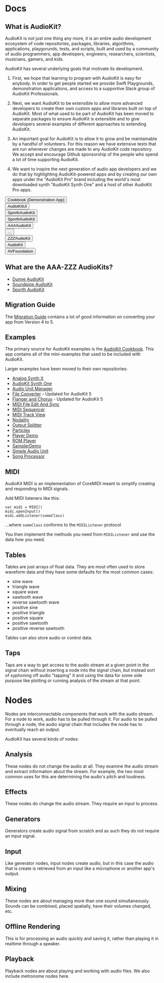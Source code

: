 # Docs 

## What is AudioKit?

AudioKit is not just one thing any more, it is an entire audio development ecosystem of code repositories, packages, libraries, algorithms, applications, playgorunds, tests, and scripts, built and used by a community of audio programmers, app developers, engineers, researchers, scientists, musicians, gamers, and kids.

AudioKit has several underlying goals that motivate its development.

1. First, we hope that learning to program with AudioKit is easy for anybody. In order to get people started we provide Swift Playgrounds, demonstration applications, and access to a supportive Slack group of AudioKit Professionals.

2. Next, we want AudioKit to be extensible to allow more advanced developers to create their own custom apps and libraries built on top of AudioKit. Most of what used to be part of AudioKit has been moved to separate packages to ensure AudioKit is extensible and to give developers several examples of different approaches to extending AudioKit.

3. An important goal for AudioKit is to allow it to grow and be maintainable by a handful of volunteers. For this reason we have extensive tests that are run whenever changes are made to any AudioKit code repository. We accept and encourage Github sponsorship of the people who spend a lot of time supporting AudioKit.

4. We want to inspire the next generation of audio app developers and we do that by highlighting AudioKit-powered apps and by creating our own apps under the "AudioKit Pro" brand including the world's most downloaded synth "AudioKit Synth One" and a host of other AudioKit Pro apps.

<link rel="stylesheet" href="https://cdnjs.cloudflare.com/ajax/libs/tailwindcss/1.4.6/tailwind.min.css" />

<div class="w-full">
    <div class="flex px-2">
        <div class="w-full">
            <button class="bg-orange-500 px-4 py-2 text-black font-bold rounded-full border-2 border-gray-400 hover:bg-orange-700 w-full">Cookbook (Demonstration App)</button>
        </div>
    </div>
    <div class="flex pz-2">
        <div class="p-2">
            <button class="bg-orange-500 px-4 py-10 text-black font-bold rounded-lg hover:bg-orange-700 border-2">AudioKitUI</button>
        </div>
        <div class="w-full p-2">
            <div class="p-1">
                <button class="bg-gray-500 px-4 py-2 text-black font-bold rounded-lg border-2 border-gray-400 hover:bg-gray-600 w-full h-full">SporthAudioKit</button>
            </div>
            <div class="p-1">
                <button class="bg-gray-500 px-4 py-2 text-black font-bold rounded-lg border-2 border-gray-400 hover:bg-gray-600 w-full h-full">SporthAudioKit</button>
            </div>
        </div>
        <div class="p-2">
            <button class="bg-gray-500 px-4 py-10 text-black font-bold rounded-lg hover:bg-gray-600 border-2"><i>AAA</i>AudioKit</button>
        </div>
        <div class="p-2">
            <button class="px-4 py-10 text-white font-bold">&hellip;</button></div>
        <div class="p-2">
            <button class="bg-gray-500 px-4 py-10 text-black font-bold rounded-lg hover:bg-gray-600 border-2"><i>ZZZ</i>AudioKit</button>
        </div>
    </div>
    <div class="flex p-2">
        <div class="w-full">
            <button class="bg-gray-500 px-4 py-2 text-black font-bold rounded-lg border-2 border-gray-400 hover:bg-gray-600 w-full h-full">AudioKit</button>
        </div>
    </div>
    <div class="flex p-2">
        <div class="w-full">
            <button class="bg-gray-500 px-4 py-2 text-black font-bold rounded-lg border w-full">AVFoundation</button>
        </div>
    </div>
</div>

## What are the AAA-ZZZ AudioKits? 

* [Dunne AudioKit](/DunneAudioKit/)
* [Soundpipe AudioKit](/SoundpipeAudioKit/)
* [Sporth AudioKit](/SporthAudioKit/)

## Migration Guide

The [Migration Guide](MigrationGuide-4.x-to-5.0.md) contains a lot of good information on converting your app from Version 4 to 5.

## Examples

The primary source for AudioKit examples is the [AudioKit Cookbook](https://github.com/AudioKit/Cookbook). This app contains all of the mini-examples that used to be included with AudioKit.

Larger examples have been moved to their own repositories:

* [Analog Synth X](https://github.com/AudioKit/AnalogSynthX)
* [AudioKit Synth One](https://github.com/AudioKit/AudioKitSynthOne)
* [Audio Unit Manager](https://github.com/AudioKit/AudioUnitManager)
* [File Converter](https://github.com/AudioKit/FileConverter) - Updated for AudioKit 5
* [Flanger and Chorus](https://github.com/AudioKit/FlangerAndChorus) - Updated for AudioKit 5
* [MIDI File Edit And Sync](https://github.com/AudioKit/MIDIFileEditAndSync)
* [MIDI Sequencer](https://github.com/AudioKit/MIDISequencer)
* [MIDI Track View](https://github.com/AudioKit/MIDITrackView)
* [Nodality](https://github.com/AudioKit/Nodality)
* [Output Splitter](https://github.com/AudioKit/OutputSplitter)
* [Particles](http://github.com/AudioKit/Particles/)
* [Player Demo](https://github.com/AudioKit/PlayerDemo)
* [ROM Player](https://github.com/AudioKit/ROMPlayer)
* [SamplerDemo](http://github.com/AudioKit/SamplerDemo/)
* [Simple Audio Unit](https://github.com/AudioKit/SimpleAudioUnit)
* [Song Processor](http://github.com/AudioKit/SongProcessor)

## MIDI

AudioKit MIDI is an implementation of CoreMIDI meant to simplify creating and responding to MIDI signals. 

Add MIDI listeners like this:
 ```
var midi = MIDI()
midi.openInput()
midi.addListener(someClass)
 ```
 ...where `someClass` conforms to the `MIDIListener` protocol

You then implement the methods you need from `MIDIListener` and use the data how you need.


## Tables

Tables are just arrays of float data. They are most often used to store waveform data and they have some defaults for the most common cases:

* sine wave
* triangle wave
* square wave
* sawtooth wave
* reverse sawtooth wave
* positive sine
* positive triangle
* positive square
* positive sawtooth
* positive reverse sawtooth

Tables can also store audio or control data.

## Taps

Taps are a way to get access to the audio stream at a given point in the signal chain without 
inserting a node into the signal chain, but instead sort of syphoning off audio "tapping" it and using
the data for some side purpose like plotting or running analysis of the stream at that point.

# Nodes

Nodes are interconnectable components that work with the audio stream. For a node to work, audio has to be pulled through it. For audio to be pulled through a node, the audio signal chain that includes the node has to eventually reach an output. 

AudioKit has several kinds of nodes:

## Analysis 

These nodes do not change the audio at all.  They examine the audio stream and extract information about the stream.  For example, the two most common uses for this are determining the audio's pitch and loudness.

## Effects

These nodes do change the audio stream.  They require an input to process.

## Generators

Generators create audio signal from scratch and as such they do not require an input signal.

## Input 

Like generator nodes, input nodes create audio, but in this case the audio that is create is retrieved from an input like a microphone or another app's output.

## Mixing

These nodes are about managing more than one sound simultaneously. Sounds can be combined, placed spatially, have their volumes changed, etc.

## Offline Rendering

This is for processing an audio quickly and saving it, rather than playing it in realtime through a speaker.

## Playback

Playback nodes are about playing and working with audio files.  We also include metronome nodes here.

